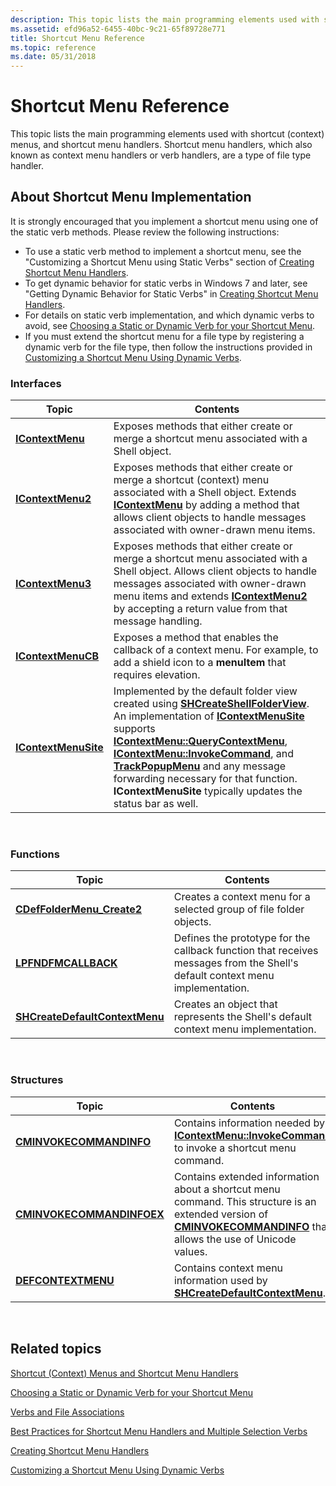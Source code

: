 ```yaml
---
description: This topic lists the main programming elements used with shortcut (context) menus, and shortcut menu handlers. Shortcut menu handlers, which also known as context menu handlers or verb handlers, are a type of file type handler.
ms.assetid: efd96a52-6455-40bc-9c21-65f89728e771
title: Shortcut Menu Reference
ms.topic: reference
ms.date: 05/31/2018
---
```


# Shortcut Menu Reference

This topic lists the main programming elements used with shortcut (context) menus, and shortcut menu handlers. Shortcut menu handlers, which also known as context menu handlers or verb handlers, are a type of file type handler.

## About Shortcut Menu Implementation

It is strongly encouraged that you implement a shortcut menu using one of the static verb methods. Please review the following instructions:

-   To use a static verb method to implement a shortcut menu, see the "Customizing a Shortcut Menu using Static Verbs" section of [Creating Shortcut Menu Handlers](context-menu-handlers.md).
-   To get dynamic behavior for static verbs in Windows 7 and later, see "Getting Dynamic Behavior for Static Verbs" in [Creating Shortcut Menu Handlers](context-menu-handlers.md).
-   For details on static verb implementation, and which dynamic verbs to avoid, see [Choosing a Static or Dynamic Verb for your Shortcut Menu](shortcut-choose-method.md).
-   If you must extend the shortcut menu for a file type by registering a dynamic verb for the file type, then follow the instructions provided in [Customizing a Shortcut Menu Using Dynamic Verbs](shortcut-menu-using-dynamic-verbs.md).

### Interfaces



| Topic                                        | Contents                                                                                                                                                                                                                                                                                                                                                                                                                                                                                                                  |
|----------------------------------------------|---------------------------------------------------------------------------------------------------------------------------------------------------------------------------------------------------------------------------------------------------------------------------------------------------------------------------------------------------------------------------------------------------------------------------------------------------------------------------------------------------------------------------|
| [**IContextMenu**](/windows/win32/api/shobjidl_core/nn-shobjidl_core-icontextmenu)         | Exposes methods that either create or merge a shortcut menu associated with a Shell object.<br/>                                                                                                                                                                                                                                                                                                                                                                                                                    |
| [**IContextMenu2**](/windows/desktop/api/shobjidl_core/nn-shobjidl_core-icontextmenu2)       | Exposes methods that either create or merge a shortcut (context) menu associated with a Shell object. Extends [**IContextMenu**](/windows/win32/api/shobjidl_core/nn-shobjidl_core-icontextmenu) by adding a method that allows client objects to handle messages associated with owner-drawn menu items.<br/>                                                                                                                                                                                                                                                    |
| [**IContextMenu3**](/windows/desktop/api/shobjidl_core/nn-shobjidl_core-icontextmenu3)       | Exposes methods that either create or merge a shortcut menu associated with a Shell object. Allows client objects to handle messages associated with owner-drawn menu items and extends [**IContextMenu2**](/windows/desktop/api/shobjidl_core/nn-shobjidl_core-icontextmenu2) by accepting a return value from that message handling.<br/>                                                                                                                                                                                                                         |
| [**IContextMenuCB**](/windows/desktop/api/shobjidl_core/nn-shobjidl_core-icontextmenucb)     | Exposes a method that enables the callback of a context menu. For example, to add a shield icon to a **menuItem** that requires elevation.<br/>                                                                                                                                                                                                                                                                                                                                                                     |
| [**IContextMenuSite**](/windows/desktop/api/shobjidl_core/nn-shobjidl_core-icontextmenusite) | Implemented by the default folder view created using [**SHCreateShellFolderView**](/windows/desktop/api/shlobj_core/nf-shlobj_core-shcreateshellfolderview). An implementation of [**IContextMenuSite**](/windows/desktop/api/shobjidl_core/nn-shobjidl_core-icontextmenusite) supports [**IContextMenu::QueryContextMenu**](/windows/desktop/api/shobjidl_core/nf-shobjidl_core-icontextmenu-querycontextmenu), [**IContextMenu::InvokeCommand**](/windows/desktop/api/shobjidl_core/nf-shobjidl_core-icontextmenu-invokecommand), and [**TrackPopupMenu**](/windows/win32/api/winuser/nf-winuser-trackpopupmenu) and any message forwarding necessary for that function. **IContextMenuSite** typically updates the status bar as well.<br/> |



 

### Functions



| Topic                                                            | Contents                                                                                                                                |
|------------------------------------------------------------------|-----------------------------------------------------------------------------------------------------------------------------------------|
| [**CDefFolderMenu\_Create2**](/windows/desktop/api/shlobj_core/nf-shlobj_core-cdeffoldermenu_create2)        | Creates a context menu for a selected group of file folder objects.<br/>                                                          |
| [**LPFNDFMCALLBACK**](/windows/win32/api/shlobj_core/nc-shlobj_core-lpfndfmcallback)                       | Defines the prototype for the callback function that receives messages from the Shell's default context menu implementation.<br/> |
| [**SHCreateDefaultContextMenu**](/windows/desktop/api/shlobj_core/nf-shlobj_core-shcreatedefaultcontextmenu) | Creates an object that represents the Shell's default context menu implementation.<br/>                                           |



 

### Structures



| Topic                                                  | Contents                                                                                                                                                                                                   |
|--------------------------------------------------------|------------------------------------------------------------------------------------------------------------------------------------------------------------------------------------------------------------|
| [**CMINVOKECOMMANDINFO**](/windows/desktop/api/Shobjidl_core/ns-shobjidl_core-cminvokecommandinfo)     | Contains information needed by [**IContextMenu::InvokeCommand**](/windows/desktop/api/shobjidl_core/nf-shobjidl_core-icontextmenu-invokecommand) to invoke a shortcut menu command.<br/>                                                             |
| [**CMINVOKECOMMANDINFOEX**](/windows/desktop/api/Shobjidl_core/ns-shobjidl_core-cminvokecommandinfoex) | Contains extended information about a shortcut menu command. This structure is an extended version of [**CMINVOKECOMMANDINFO**](/windows/desktop/api/Shobjidl_core/ns-shobjidl_core-cminvokecommandinfo) that allows the use of Unicode values.<br/> |
| [**DEFCONTEXTMENU**](/windows/desktop/api/shlobj_core/ns-shlobj_core-defcontextmenu)               | Contains context menu information used by [**SHCreateDefaultContextMenu**](/windows/desktop/api/shlobj_core/nf-shlobj_core-shcreatedefaultcontextmenu).<br/>                                                                                     |



 

## Related topics

<dl> <dt>

[Shortcut (Context) Menus and Shortcut Menu Handlers](context-menu.md)
</dt> <dt>

[Choosing a Static or Dynamic Verb for your Shortcut Menu](shortcut-choose-method.md)
</dt> <dt>

[Verbs and File Associations](fa-verbs.md)
</dt> <dt>

[Best Practices for Shortcut Menu Handlers and Multiple Selection Verbs](verbs-best-practices.md)
</dt> <dt>

[Creating Shortcut Menu Handlers](context-menu-handlers.md)
</dt> <dt>

[Customizing a Shortcut Menu Using Dynamic Verbs](shortcut-menu-using-dynamic-verbs.md)
</dt> </dl>

 

 

